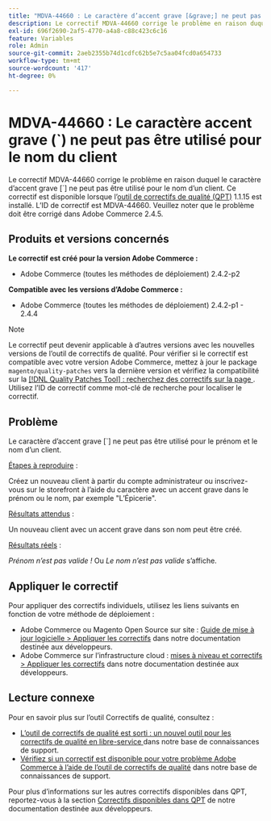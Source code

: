 ```yaml
---
title: "MDVA-44660 : Le caractère d’accent grave [&grave;] ne peut pas être utilisé pour le nom du client"
description: Le correctif MDVA-44660 corrige le problème en raison duquel le caractère d’accent grave (&grave;) ne peut pas être utilisé pour le nom d’un client. Ce correctif est disponible lorsque l’[outil de correctifs de qualité (QPT)](/help/announcements/adobe-commerce-announcements/magento-quality-patches-released-new-tool-to-self-serve-quality-patches.md) 1.1.15 est installé. L’ID de correctif est MDVA-44660. Veuillez noter que le problème doit être corrigé dans Adobe Commerce 2.4.5.
exl-id: 696f2690-2af5-4770-a4a8-c88c423c6c16
feature: Variables
role: Admin
source-git-commit: 2aeb2355b74d1cdfc62b5e7c5aa04fcd0a654733
workflow-type: tm+mt
source-wordcount: '417'
ht-degree: 0%

---
```


# MDVA-44660 : Le caractère accent grave (&grave;) ne peut pas être utilisé pour le nom du client

Le correctif MDVA-44660 corrige le problème en raison duquel le caractère d’accent grave [\`] ne peut pas être utilisé pour le nom d’un client. Ce correctif est disponible lorsque l’[outil de correctifs de qualité (QPT)](/help/announcements/adobe-commerce-announcements/magento-quality-patches-released-new-tool-to-self-serve-quality-patches.md) 1.1.15 est installé. L’ID de correctif est MDVA-44660. Veuillez noter que le problème doit être corrigé dans Adobe Commerce 2.4.5.

## Produits et versions concernés

**Le correctif est créé pour la version Adobe Commerce :**

* Adobe Commerce (toutes les méthodes de déploiement) 2.4.2-p2

**Compatible avec les versions d’Adobe Commerce :**

* Adobe Commerce (toutes les méthodes de déploiement) 2.4.2-p1 - 2.4.4

>[!NOTE]
>
>Le correctif peut devenir applicable à d’autres versions avec les nouvelles versions de l’outil de correctifs de qualité. Pour vérifier si le correctif est compatible avec votre version Adobe Commerce, mettez à jour le package `magento/quality-patches` vers la dernière version et vérifiez la compatibilité sur la [[!DNL Quality Patches Tool] : recherchez des correctifs sur la page ](https://experienceleague.adobe.com/tools/commerce-quality-patches/index.html?lang=fr). Utilisez l’ID de correctif comme mot-clé de recherche pour localiser le correctif.

## Problème

Le caractère d’accent grave [\`] ne peut pas être utilisé pour le prénom et le nom d’un client.

<u>Étapes à reproduire</u> :

Créez un nouveau client à partir du compte administrateur ou inscrivez-vous sur le storefront à l’aide du caractère avec un accent grave dans le prénom ou le nom, par exemple &quot;L’Épicerie&quot;.

<u>Résultats attendus</u> :

Un nouveau client avec un accent grave dans son nom peut être créé.

<u>Résultats réels</u> :

*Prénom n’est pas valide !* Ou *Le nom n’est pas valide* s’affiche.

## Appliquer le correctif

Pour appliquer des correctifs individuels, utilisez les liens suivants en fonction de votre méthode de déploiement :

* Adobe Commerce ou Magento Open Source sur site : [Guide de mise à jour logicielle > Appliquer les correctifs](https://experienceleague.adobe.com/fr/docs/commerce-operations/tools/quality-patches-tool/usage) dans notre documentation destinée aux développeurs.
* Adobe Commerce sur l’infrastructure cloud : [mises à niveau et correctifs > Appliquer les correctifs](https://experienceleague.adobe.com/fr/docs/commerce-cloud-service/user-guide/develop/upgrade/apply-patches) dans notre documentation destinée aux développeurs.

## Lecture connexe

Pour en savoir plus sur l’outil Correctifs de qualité, consultez :

* [ L’outil de correctifs de qualité est sorti : un nouvel outil pour les correctifs de qualité en libre-service ](/help/announcements/adobe-commerce-announcements/magento-quality-patches-released-new-tool-to-self-serve-quality-patches.md) dans notre base de connaissances de support.
* [Vérifiez si un correctif est disponible pour votre problème Adobe Commerce à l’aide de l’outil de correctifs de qualité](/help/support-tools/patches-available-in-qpt-tool/check-patch-for-magento-issue-with-magento-quality-patches.md) dans notre base de connaissances de support.

Pour plus d’informations sur les autres correctifs disponibles dans QPT, reportez-vous à la section [Correctifs disponibles dans QPT](https://experienceleague.adobe.com/tools/commerce-quality-patches/index.html?lang=fr) de notre documentation destinée aux développeurs.
